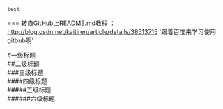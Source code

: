     test
=== 转自GitHub上README.md教程 ：http://blog.csdn.net/kaitiren/article/details/38513715
'跟着百度来学习使用gitbub啊'

#一级标题  
##二级标题  
###三级标题  
####四级标题  
#####五级标题  
######六级标题  
